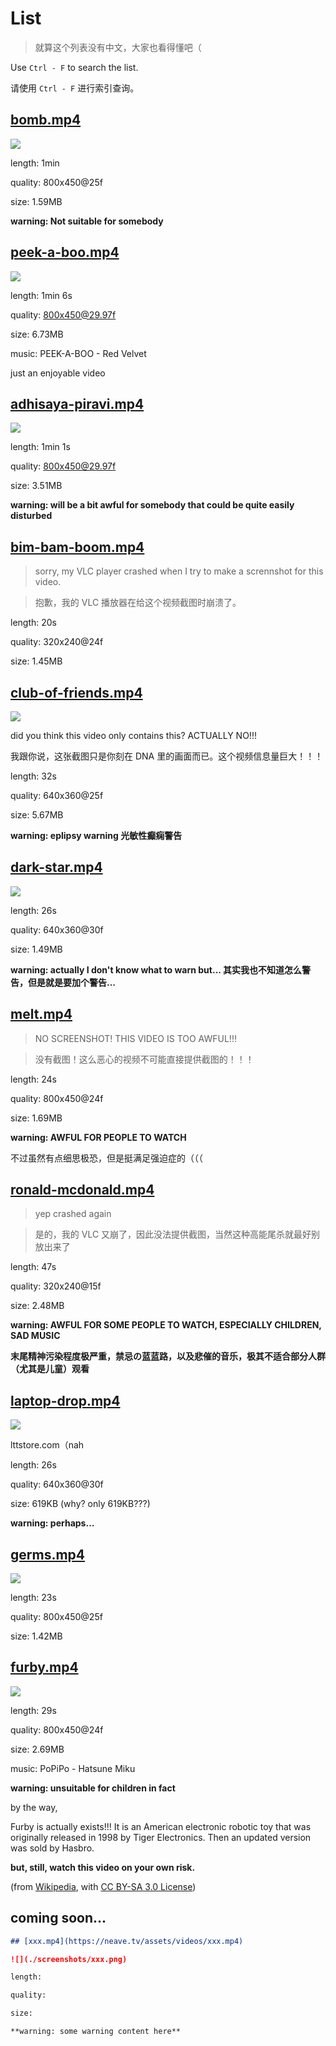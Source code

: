 # List

> 就算这个列表没有中文，大家也看得懂吧（

Use `Ctrl - F` to search the list.

请使用 `Ctrl - F` 进行索引查询。

## [bomb.mp4](https://neave.tv/assets/videos/bomb.mp4)

![](./screenshots/bomb.png)

length: 1min

quality: 800x450@25f

size: 1.59MB

**warning: Not suitable for somebody**

## [peek-a-boo.mp4](https://neave.tv/assets/videos/peek-a-boo.mp4)

![](./screenshots/peek-a-boo.png)

length: 1min 6s

quality: 800x450@29.97f

size: 6.73MB

music: PEEK-A-BOO - Red Velvet

just an enjoyable video

## [adhisaya-piravi.mp4](https://neave.tv/assets/videos/adhisaya-piravi.mp4)

![](./screenshots/adhisaya-piravi.png)

length: 1min 1s

quality: 800x450@29.97f

size: 3.51MB

**warning: will be a bit awful for somebody that could be quite easily disturbed**

## [bim-bam-boom.mp4](https://neave.tv/assets/videos/bim-bam-boom.mp4)

> sorry, my VLC player crashed when I try to make a scrennshot for this video.

> 抱歉，我的 VLC 播放器在给这个视频截图时崩溃了。

length: 20s

quality: 320x240@24f

size: 1.45MB

## [club-of-friends.mp4](https://neave.tv/assets/videos/club-of-friends.mp4)

![](./screenshots/club-of-friends.png)

did you think this video only contains this? ACTUALLY NO!!!

我跟你说，这张截图只是你刻在 DNA 里的画面而已。这个视频信息量巨大！！！

length: 32s

quality: 640x360@25f

size: 5.67MB

**warning: eplipsy warning 光敏性癫痫警告**

## [dark-star.mp4](https://neave.tv/assets/videos/dark-star.mp4)

![](./screenshots/dark-star.png)

length: 26s

quality: 640x360@30f

size: 1.49MB

**warning: actually I don't know what to warn but... 其实我也不知道怎么警告，但是就是要加个警告...**

## [melt.mp4](https://neave.tv/assets/videos/melt.mp4)

> NO SCREENSHOT! THIS VIDEO IS TOO AWFUL!!!

> 没有截图！这么恶心的视频不可能直接提供截图的！！！

length: 24s

quality: 800x450@24f

size: 1.69MB

**warning: AWFUL FOR PEOPLE TO WATCH**

不过虽然有点细思极恐，但是挺满足强迫症的（（（

## [ronald-mcdonald.mp4](https://neave.tv/assets/videos/ronald-mcdonald.mp4)

> yep crashed again

> 是的，我的 VLC 又崩了，因此没法提供截图，当然这种高能尾杀就最好别放出来了

length: 47s

quality: 320x240@15f

size: 2.48MB

**warning: AWFUL FOR SOME PEOPLE TO WATCH, ESPECIALLY CHILDREN, SAD MUSIC**

**末尾精神污染程度极严重，禁忌の蓝蓝路，以及悲催的音乐，极其不适合部分人群（尤其是儿童）观看**

## [laptop-drop.mp4](https://neave.tv/assets/videos/laptop-drop.mp4)

![](./screenshots/laptop-drop.png)

lttstore.com（nah

length: 26s

quality: 640x360@30f

size: 619KB (why? only 619KB???)

**warning: perhaps...**

## [germs.mp4](https://neave.tv/assets/videos/germs.mp4)

![](./screenshots/germs.png)

length: 23s

quality: 800x450@25f

size: 1.42MB

## [furby.mp4](https://neave.tv/assets/videos/furby.mp4)

![](./screenshots/furby.png)

length: 29s

quality: 800x450@24f

size: 2.69MB

music: PoPiPo - Hatsune Miku

**warning: unsuitable for children in fact**

by the way,

Furby is actually exists!!! It is an American electronic robotic toy that was originally released in 1998 by Tiger Electronics. Then an updated version was sold by Hasbro.

**but, still, watch this video on your own risk.**

(from [Wikipedia](https://en.wikipedia.org/wiki/Furby), with [CC BY-SA 3.0 License](https://creativecommons.org/licenses/by-sa/3.0/))

## coming soon...

```md
## [xxx.mp4](https://neave.tv/assets/videos/xxx.mp4)

![](./screenshots/xxx.png)

length: 

quality: 

size: 

**warning: some warning content here**
```